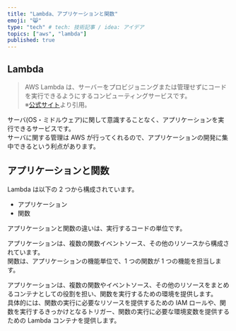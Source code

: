 ```yaml
---
title: "Lambda、アプリケーションと関数"
emoji: "😸"
type: "tech" # tech: 技術記事 / idea: アイデア
topics: ["aws", "lambda"]
published: true
---
```


## Lambda

> AWS Lambda は、サーバーをプロビジョニングまたは管理せずにコードを実行できるようにするコンピューティングサービスです。  
> ※[公式サイト](https://docs.aws.amazon.com/ja_jp/lambda/latest/dg/welcome.html)より引用。  

サーバ(OS・ミドルウェア)に関して意識することなく、アプリケーションを実行できるサービスです。  
サーバに関する管理は AWS が行ってくれるので、アプリケーションの開発に集中できるという利点があります。  

## アプリケーションと関数

Lambda は以下の 2 つから構成されています。  

- アプリケーション
- 関数

アプリケーションと関数の違いは、実行するコードの単位です。  

アプリケーションは、複数の関数イベントソース、その他のリソースから構成されています。  
関数は、アプリケーションの機能単位で、1 つの関数が 1 つの機能を担当します。  

アプリケーションは、複数の関数やイベントソース、その他のリソースをまとめるコンテナとしての役割を担い、関数を実行するための環境を提供します。  
具体的には、関数の実行に必要なリソースを提供するための IAM ロールや、関数を実行するきっかけとなるトリガー、関数の実行に必要な環境変数を提供するための Lambda コンテナを提供します。  

